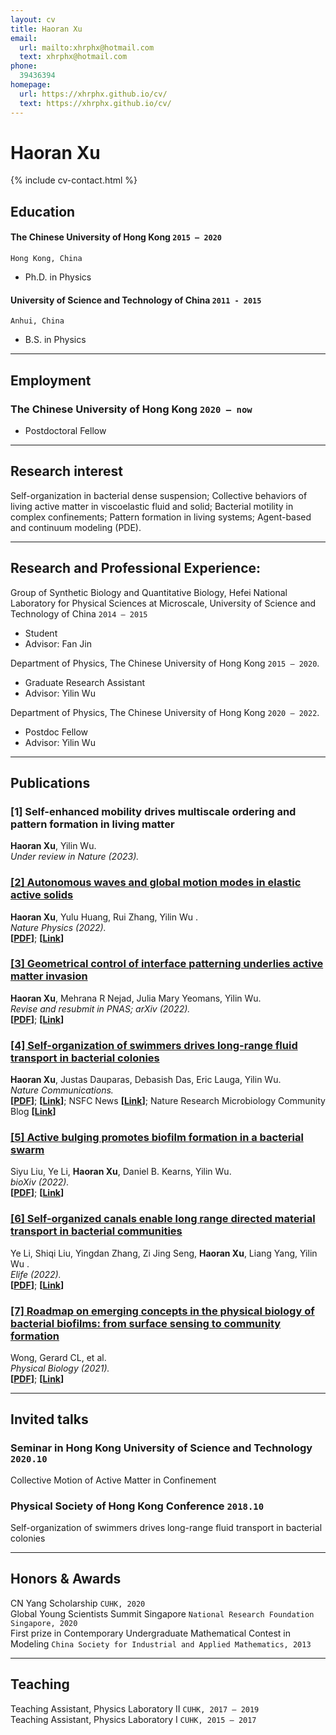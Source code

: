 ```yaml
---
layout: cv
title: Haoran Xu
email:
  url: mailto:xhrphx@hotmail.com
  text: xhrphx@hotmail.com
phone:
  39436394
homepage:
  url: https://xhrphx.github.io/cv/
  text: https://xhrphx.github.io/cv/
---
```


# Haoran Xu

<!--
include contact information from the front matter
Supported arguments:
    - homepage: url, text
        - phone
        - email
            -->

{% include cv-contact.html %}



## Education

#### **The Chinese University of Hong Kong** `2015 – 2020`

```
Hong Kong, China
```

- Ph.D. in Physics

#### **University of Science and Technology of China** `2011 - 2015`

```
Anhui, China
```

- B.S. in Physics


---

## Employment

### **The Chinese University of Hong Kong** `2020 – now`

- Postdoctoral Fellow




---

## Research interest

Self-organization in bacterial dense suspension; Collective behaviors of living active matter in viscoelastic fluid and solid; Bacterial motility in complex confinements; Pattern formation in living systems; Agent-based and continuum modeling (PDE).




---

## Research and Professional Experience:

Group of Synthetic Biology and Quantitative Biology, Hefei National Laboratory for Physical Sciences at Microscale, University of Science and Technology of China `2014 – 2015`
- Student
- Advisor: Fan Jin

Department of Physics, The Chinese University of Hong Kong `2015 – 2020`. 
- Graduate Research Assistant
- Advisor: Yilin Wu

Department of Physics, The Chinese University of Hong Kong `2020 – 2022`. 
- Postdoc Fellow
- Advisor: Yilin Wu



---

## Publications

### **[1] Self-enhanced mobility drives multiscale ordering and pattern formation in living matter**

**Haoran Xu**, Yilin Wu.<br>
_Under review in Nature (2023)._ <br>

### [**[2] Autonomous waves and global motion modes in elastic active solids**](https://arxiv.org/pdf/2208.09664.pdf)

**Haoran Xu**, Yulu Huang, Rui Zhang, Yilin Wu .<br>
_Nature Physics (2022)._ <br>
**[[PDF](https://arxiv.org/pdf/2208.09664.pdf)]**; **[[Link](https://arxiv.org/abs/2208.09664)]**

### [**[3] Geometrical control of interface patterning underlies active matter invasion**](https://arxiv.org/pdf/2208.12424.pdf)

**Haoran Xu**, Mehrana R Nejad, Julia Mary Yeomans, Yilin Wu.<br>
_Revise and resubmit in PNAS; arXiv (2022)._ <br>
**[[PDF](https://arxiv.org/pdf/2208.12424.pdf)]**; **[[Link](https://arxiv.org/abs/2208.12424)]**

### [**[4] Self-organization of swimmers drives long-range fluid transport in bacterial colonies**](https://arxiv.org/pdf/1904.00888.pdf)

**Haoran Xu**, Justas Dauparas, Debasish Das, Eric Lauga, Yilin Wu.<br>
_Nature Communications._<br>
**[[PDF](https://arxiv.org/pdf/1904.00888.pdf)]**; **[[Link](https://arxiv.org/abs/1904.00888)]**; NSFC News **[[Link](http://www.nsfc.gov.cn/csc/20340/20343/37797/index.html)]**; Nature Research Microbiology Community Blog **[[Link](https://naturemicrobiologycommunity.nature.com/users/255172-yilin-wu/posts/48080-bacteria-self-organize-to-drive-flows)]**

### [**[5] Active bulging promotes biofilm formation in a bacterial swarm**](https://www.biorxiv.org/content/10.1101/2022.08.25.500950v1.full.pdf)

Siyu Liu, Ye Li, **Haoran Xu**, Daniel B. Kearns, Yilin Wu.<br>
_bioXiv (2022)._<br>
**[[PDF](https://www.biorxiv.org/content/10.1101/2022.08.25.500950v1.full.pdf)]**; **[[Link](https://www.biorxiv.org/content/10.1101/2022.08.25.500950v1)]**


### [**[6] Self-organized canals enable long range directed material transport in bacterial communities**](https://www.biorxiv.org/content/10.1101/2022.05.19.492681v1.full.pdf)

Ye Li, Shiqi Liu, Yingdan Zhang, Zi Jing Seng, **Haoran Xu**, Liang Yang, Yilin Wu .<br>
_Elife (2022)._ <br>
**[[PDF]((https://www.biorxiv.org/content/10.1101/2022.05.19.492681v1.full.pdf))]**; **[[Link](https://elifesciences.org/articles/79780)]**

### [**[7] Roadmap on emerging concepts in the physical biology of bacterial biofilms: from surface sensing to community formation**](https://iopscience.iop.org/article/10.1088/1478-3975/abdc0e/pdf)

Wong, Gerard CL, et al.<br>
_Physical Biology (2021)._<br>
**[[PDF](https://iopscience.iop.org/article/10.1088/1478-3975/abdc0e/pdf)]**; **[[Link](https://iopscience.iop.org/article/10.1088/1478-3975/abdc0e)]**




---

## Invited talks

### **Seminar in Hong Kong University of Science and Technology** `2020.10`

Collective Motion of Active Matter in Confinement<br>

### **Physical Society of Hong Kong Conference** `2018.10`

Self-organization of swimmers drives long-range fluid transport in bacterial colonies<br>



---

## Honors & Awards

CN Yang Scholarship `CUHK, 2020` <br>
Global Young Scientists Summit Singapore `National Research Foundation Singapore, 2020` <br>
First prize in Contemporary Undergraduate Mathematical Contest in Modeling `China Society for Industrial and Applied Mathematics, 2013` <br>



---

## Teaching

Teaching Assistant, Physics Laboratory II `CUHK, 2017 – 2019` <br>
Teaching Assistant, Physics Laboratory I `CUHK, 2015 – 2017` <br>

<!-- ### Footer

Last updated: Feb 2023 -->
